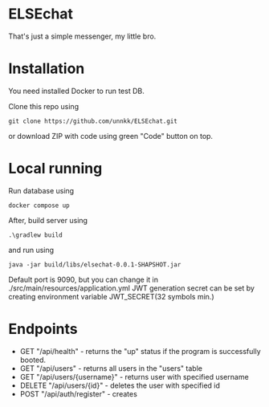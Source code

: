 # ELSEchat
That's just a simple messenger, my little bro.

# Installation
You need installed Docker to run test DB.

Clone this repo using
```
git clone https://github.com/unnkk/ELSEchat.git
```
or download ZIP with code using green "Code" button on top.

# Local running

Run database using
```shell
docker compose up    
```

After, build server using
```shell
.\gradlew build
```
and run using
```shell
java -jar build/libs/elsechat-0.0.1-SHAPSHOT.jar
```

Default port is 9090, but you can change it in ./src/main/resources/application.yml
JWT generation secret can be set by creating environment variable JWT_SECRET(32 symbols min.) 

# Endpoints

* GET "/api/health" - returns the "up" status if the program is successfully booted.
* GET "/api/users" - returns all users in the "users" table
* GET "/api/users/{username}" - returns user with specified username
* DELETE "/api/users/{id}" - deletes the user with specified id
* POST "/api/auth/register" - creates